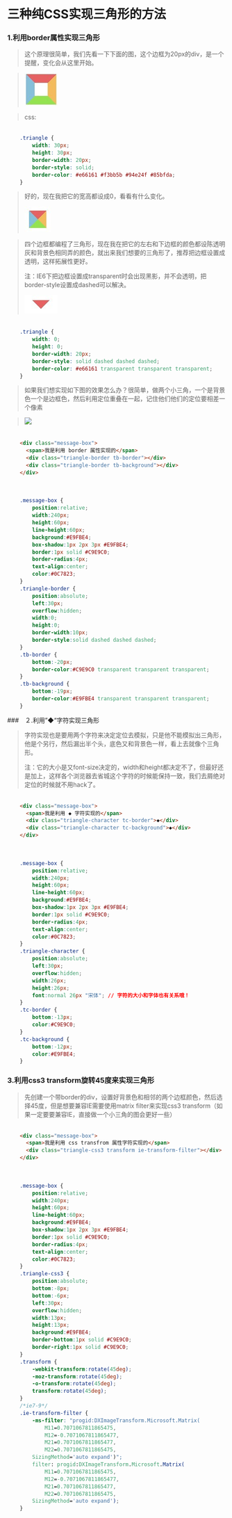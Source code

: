 三种纯CSS实现三角形的方法
======================

### 1.利用border属性实现三角形
> 这个原理很简单，我们先看一下下面的图，这个边框为20px的div，是一个提醒，变化会从这里开始。

> ![](div-border-20.jpg)

> css:

```css
	
	.triangle {
		width: 30px;
		height: 30px;
		border-width: 20px;
		border-style: solid;
		border-color: #e66161 #f3bb5b #94e24f #85bfda;
	}

```

> 好的，现在我把它的宽高都设成0，看看有什么变化。
> 
> ![](div-w-h-0.jpg)

> 四个边框都编程了三角形，现在我在把它的左右和下边框的颜色都设陈透明灰和背景色相同弄的颜色，就出来我们想要的三角形了，推荐把边框设置成透明，这样拓展性更好。
> 
> 注：IE6下把边框设置成transparent时会出现黑影，并不会透明，把border-style设置成dashed可以解决。
> 
> ![](border-t.jpg)

```css
		
	.triangle {
		width: 0;
		height: 0;
		border-width: 20px;
		border-style: solid dashed dashed dashed;
		border-color: #e66161 transparent transparent transparent;
	}

``` 

> 如果我们想实现如下图的效果怎么办？很简单，做两个小三角，一个是背景色一个是边框色，然后利用定位重叠在一起，记住他们他们的定位要相差一个像素

> ![](http://www.feelcss.com/wp-content/uploads/2012/06/boder-triangle.png)

```html

	<div class="message-box">
	  <span>我是利用 border 属性实现的</span>
	  <div class="triangle-border tb-border"></div>
	  <div class="triangle-border tb-background"></div>
	</div>
	
```

```css

	.message-box {
	    position:relative;
	    width:240px;
	    height:60px;
	    line-height:60px;
	    background:#E9FBE4;
	    box-shadow:1px 2px 3px #E9FBE4;
	    border:1px solid #C9E9C0;
	    border-radius:4px;
	    text-align:center;
	    color:#0C7823;
	}
	.triangle-border {
	    position:absolute;
	    left:30px;
	    overflow:hidden;
	    width:0;
	    height:0;
	    border-width:10px;
	    border-style:solid dashed dashed dashed;
	}
	.tb-border {
	    bottom:-20px;
	    border-color:#C9E9C0 transparent transparent transparent;
	}
	.tb-background {
	    bottom:-19px;
	    border-color:#E9FBE4 transparent transparent transparent;
	}

```

###　２.利用”◆“字符实现三角形

> 字符实现也是要用两个字符来决定定位去模拟，只是他不能模拟出三角形，他是个另行，然后漏出半个头，底色又和背景色一样，看上去就像个三角形。
> 
> 注：它的大小是又font-size决定的，width和height都决定不了，但最好还是加上，这样各个浏览器去省城这个字符的时候能保持一致，我们去屑绝对定位的时候就不用hack了。

```html
	
	<div class="message-box">
	  <span>我是利用 ◆ 字符实现的</span>
	  <div class="triangle-character tc-border">◆</div>
	  <div class="triangle-character tc-background">◆</div>
	</div>
	
```

```css

	.message-box {
	    position:relative;
	    width:240px;
	    height:60px;
	    line-height:60px;
	    background:#E9FBE4;
	    box-shadow:1px 2px 3px #E9FBE4;
	    border:1px solid #C9E9C0;
	    border-radius:4px;
	    text-align:center;
	    color:#0C7823;
	}
	.triangle-character {
	    position:absolute;
	    left:30px;
	    overflow:hidden;
	    width:26px;
	    height:26px;
	    font:normal 26px "宋体"; // 字符的大小和字体也有关系哦！
	}
	.tc-border {
	    bottom:-13px;
	    color:#C9E9C0;
	}
	.tc-background {
	    bottom:-12px;
	    color:#E9FBE4;
	}

```

### 3.利用css3 transform旋转45度来实现三角形

> 先创建一个带border的div，设置好背景色和相邻的两个边框颜色，然后选择45度，但是想要兼容IE需要使用matrix filter来实现css3 transform（如果一定要要兼容IE，直接做一个小三角的图会更好一些）

```html

	<div class="message-box">
	  <span>我是利用 css transfrom 属性字符实现的</span>
	  <div class="triangle-css3 transform ie-transform-filter"></div>
	</div>
	
```

```css

	.message-box {
	    position:relative;
	    width:240px;
	    height:60px;
	    line-height:60px;
	    background:#E9FBE4;
	    box-shadow:1px 2px 3px #E9FBE4;
	    border:1px solid #C9E9C0;
	    border-radius:4px;
	    text-align:center;
	    color:#0C7823;
	}
	.triangle-css3 {
	    position:absolute;
	    bottom:-8px;
	    bottom:-6px;
	    left:30px;
	    overflow:hidden;
	    width:13px;
	    height:13px;
	    background:#E9FBE4;
	    border-bottom:1px solid #C9E9C0;
	    border-right:1px solid #C9E9C0;
	}
	.transform {
	    -webkit-transform:rotate(45deg);
	    -moz-transform:rotate(45deg);
	    -o-transform:rotate(45deg);
	    transform:rotate(45deg);
	}
	/*ie7-9*/
	.ie-transform-filter {
	    -ms-filter: "progid:DXImageTransform.Microsoft.Matrix(
	        M11=0.7071067811865475,
	        M12=-0.7071067811865477,
	        M21=0.7071067811865477,
	        M22=0.7071067811865475,
	    SizingMethod='auto expand')";
	    filter: progid:DXImageTransform.Microsoft.Matrix(
	        M11=0.7071067811865475,
	        M12=-0.7071067811865477,
	        M21=0.7071067811865477,
	        M22=0.7071067811865475,
	    SizingMethod='auto expand');
	}

```



